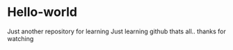 # Hello-world
Just another repository for learning
Just learning github
thats all..
thanks for watching
